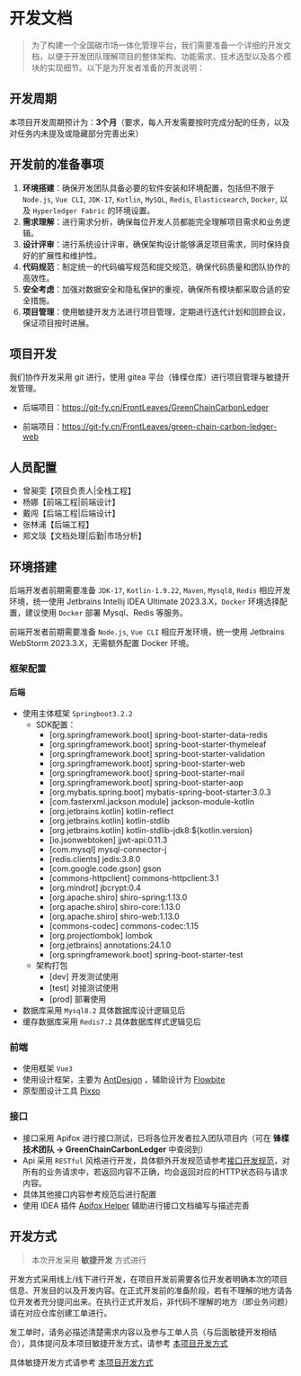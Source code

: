 # 开发文档

> 为了构建一个全国碳市场一体化管理平台，我们需要准备一个详细的开发文档，以便于开发团队理解项目的整体架构、功能需求、技术选型以及各个模块的实现细节。以下是为开发者准备的开发说明：



## 开发周期

本项目开发周期预计为：**3个月**（要求，每人开发需要按时完成分配的任务，以及对任务内未提及或隐藏部分完善出来）



## 开发前的准备事项

1. **环境搭建**：确保开发团队具备必要的软件安装和环境配置，包括但不限于 `Node.js`, `Vue CLI`, `JDK-17`, `Kotlin`, `MySQL`, `Redis`, `Elasticsearch`, `Docker`, 以及 `Hyperledger Fabric` 的环境设置。
2. **需求理解**：进行需求分析，确保每位开发人员都能完全理解项目需求和业务逻辑。
3. **设计评审**：进行系统设计评审，确保架构设计能够满足项目需求，同时保持良好的扩展性和维护性。
4. **代码规范**：制定统一的代码编写规范和提交规范，确保代码质量和团队协作的高效性。
5. **安全考虑**：加强对数据安全和隐私保护的重视，确保所有模块都采取合适的安全措施。
6. **项目管理**：使用敏捷开发方法进行项目管理，定期进行迭代计划和回顾会议，保证项目按时进展。



## 项目开发

我们协作开发采用 git 进行，使用 gitea 平台（锋楪仓库）进行项目管理与敏捷开发管理。

- 后端项目：https://git-fy.cn/FrontLeaves/GreenChainCarbonLedger

- 前端项目：https://git-fy.cn/FrontLeaves/green-chain-carbon-ledger-web



## 人员配置

- 曾昶雯【项目负责人|全栈工程】
- 杨娜【前端工程|前端设计】
- 戴闯【后端工程|后端设计】
- 张林浦【后端工程】
- 郑文琰【文档处理|后勤|市场分析】



## 环境搭建

后端开发者前期需要准备 `JDK-17`, `Kotlin-1.9.22`, `Maven`, `Mysql8`, `Redis` 相应开发环境，统一使用 Jetbrains Intellij IDEA Ultimate 2023.3.X，`Docker` 环境选择配置，建议使用 `Docker` 部署 Mysql、Redis 等服务。

前端开发者前期需要准备 `Node.js`, `Vue CLI` 相应开发环境，统一使用 Jetbrains WebStorm 2023.3.X，无需额外配置 Docker 环境。

### 框架配置

#### 后端

- 使用主体框架 `Springboot3.2.2`
  - SDK配置：
    - [org.springframework.boot] spring-boot-starter-data-redis
    - [org.springframework.boot] spring-boot-starter-thymeleaf
    - [org.springframework.boot] spring-boot-starter-validation
    - [org.springframework.boot] spring-boot-starter-web
    - [org.springframework.boot] spring-boot-starter-mail
    - [org.springframework.boot] spring-boot-starter-aop
    - [org.mybatis.spring.boot] mybatis-spring-boot-starter:3.0.3
    - [com.fasterxml.jackson.module] jackson-module-kotlin
    - [org.jetbrains.kotlin] kotlin-reflect
    - [org.jetbrains.kotlin] kotlin-stdlib
    - [org.jetbrains.kotlin] kotlin-stdlib-jdk8:${kotlin.version}
    - [io.jsonwebtoken] jjwt-api:0.11.3
    - [com.mysql] mysql-connector-j
    - [redis.clients] jedis:3.8.0
    - [com.google.code.gson] gson
    - [commons-httpclient] commons-httpclient:3.1
    - [org.mindrot] jbcrypt:0.4
    - [org.apache.shiro] shiro-spring:1.13.0
    - [org.apache.shiro] shiro-core:1.13.0
    - [org.apache.shiro] shiro-web:1.13.0
    - [commons-codec] commons-codec:1.15
    - [org.projectlombok] lombok
    - [org.jetbrains] annotations:24.1.0
    - [org.springframework.boot] spring-boot-starter-test
  - 架构打包
    - [dev] 开发测试使用
    - [test] 对接测试使用
    - [prod] 部署使用
- 数据库采用 `Mysql8.2` 具体数据库设计逻辑见后
- 缓存数据库采用 `Redis7.2` 具体数据库样式逻辑见后

### 前端

- 使用框架 `Vue3`
- 使用设计框架，主要为 [AntDesign](https://antdv.com/docs/vue/introduce-cn) ，辅助设计为 [Flowbite](https://flowbite.com/)
- 原型图设计工具 [Pixso](https://pixso.cn/)

### 接口

- 接口采用 Apifox 进行接口测试，已将各位开发者拉入团队项目内（可在 **锋楪技术团队 -> GreenChainCarbonLedger** 中查阅到）
- Api 采用 `RESTful` 风格进行开发，具体额外开发规范请参考[接口开发规范](/develop/api/api-specification)，对所有的业务请求中，若返回内容不正确，均会返回对应的HTTP状态码与请求内容。
- 具体其他接口内容参考规范后进行配置
- 使用 IDEA 插件 [Apifox Helper](https://plugins.jetbrains.com/plugin/20549-apifox-helper) 辅助进行接口文档编写与描述完善



## 开发方式

> 本次开发采用 **敏捷开发** 方式进行

开发方式采用线上/线下进行开发，在项目开发前需要各位开发者明确本次的项目信息、开发目的以及开发内容。在正式开发前的准备阶段，若有不理解的地方请各位开发者充分提问出来。在执行正式开发后，非代码不理解的地方（即业务问题）请在对应仓库创建工单进行。

发工单时，请务必描述清楚需求内容以及参与工单人员（与后面敏捷开发相结合），具体提问及本项目敏捷开发方式，请参考 [本项目开发方式](/develop/agile-development)

具体敏捷开发方式请参考 [本项目开发方式](/develop/agile-development)
